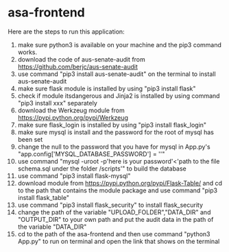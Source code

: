 # asa-frontend
Here are the steps to run this application:
1.  make sure python3 is available on your machine and the pip3 command works.
2.  download the code of aus-senate-audit from https://github.com/berjc/aus-senate-audit
3.  use command "pip3 install aus-senate-audit" on the terminal to install aus-senate-audit
4.  make sure flask module is installed by using "pip3 install flask"
5.  check if module itsdangerous and Jinja2 is installed by using command "pip3 install xxx" separately
6.  download the Werkzeug module from https://pypi.python.org/pypi/Werkzeug
7.  make sure flask_login is installed by using "pip3 install flask_login"
8.  make sure mysql is install and the password for the root of mysql has been set
9.  change the null to the password that you have for mysql in App.py's "app.config['MYSQL_DATABASE_PASSWORD'] = ''"
10. use command "mysql -uroot -p'here is your password'<'path to the file schema.sql under the folder /scripts'" to build the database
11. use command "pip3 install flask-mysql"
12. download module from https://pypi.python.org/pypi/Flask-Table/ and cd to the path that contains the module package and use command "pip3 install flask_table"
13. use command "pip3 install flask_security" to install flask_security
14. change the path of the variable "UPLOAD_FOLDER","DATA_DIR" and "OUTPUT_DIR" to your own path and put the audit data in the path of the variable "DATA_DIR"
15. cd to the path of the asa-frontend and then use command "python3 App.py" to run on terminal and open the link that shows on the terminal

